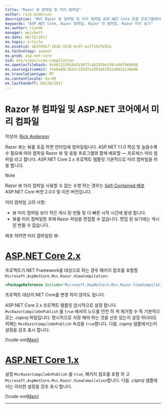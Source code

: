 ```yaml
---
title: "Razor 뷰 컴파일 및 미리 컴파일"
author: rick-anderson
description: "MVC Razor 뷰 컴파일 및 미리 컴파일 ASP.NET Core 응용 프로그램에서 사용할 수 있도록 하는 방법을 설명 하는 참조 문서입니다."
keywords: "ASP.NET Core, Razor 컴파일, Razor 전 컴파일, Razor 미리 보기"
ms.author: riande
manager: wpickett
ms.date: 08/16/2017
ms.topic: article
ms.assetid: ab4705b7-1638-1638-bc97-ea7f292fe92a
ms.technology: aspnet
ms.prod: asp.net-core
uid: mvc/views/view-compilation
ms.openlocfilehash: 0cb61315916d1b38f7cab3339e150c446fb69d98
ms.sourcegitcommit: 74a8ad9c1ba5c155d7c4303e67632a0922c38e86
ms.translationtype: MT
ms.contentlocale: ko-KR
ms.lasthandoff: 09/20/2017
---
```

# <a name="razor-view-compilation-and-precompilation-in-aspnet-core"></a>Razor 뷰 컴파일 및 ASP.NET 코어에서 미리 컴파일

작성자: [Rick Anderson](https://twitter.com/RickAndMSFT)

Razor 뷰는 뷰를 호출 하면 런타임에 컴파일됩니다. ASP.NET 1.1.0 핵심 및 높을수록 수 필요에 따라 컴파일 Razor 뷰 및 응용 프로그램와 함께 배포할 &mdash; 프로세스 미리 컴파일 라고 합니다. ASP.NET Core 2.x 프로젝트 템플릿 기본적으로 미리 컴파일을 허용 합니다.

> [!NOTE]
> Razor 뷰 미리 컴파일 사용할 수 없는 수행 하는 경우는 [Self-Contained 배포](https://docs.microsoft.com/dotnet/core/deploying/#self-contained-deployments-scd) ASP.NET Core 버전 2.0.0 및 이전 버전입니다.

미리 컴파일 고려 사항:

* 뷰 미리 컴파일 보다 작은 게시 된 번들 및 더 빠른 시작 시간에 발생 합니다.
* 뷰를 미리 컴파일한 후에 Razor 파일을 편집할 수 없습니다. 편집 된 보기에는 게시 된 번들 수 없습니다. 

배포 하려면 미리 컴파일된 뷰:

# <a name="aspnet-core-2xtabaspnetcore2x"></a>[ASP.NET Core 2.x](#tab/aspnetcore2x)

프로젝트가.NET Framework를 대상으로 하는 경우 패키지 참조를 포함할 `Microsoft.AspNetCore.Mvc.Razor.ViewCompilation`:

```xml
<PackageReference Include="Microsoft.AspNetCore.Mvc.Razor.ViewCompilation" Version="2.0.0" PrivateAssets="All" />
```

프로젝트 대상이.NET Core를 변경 하지 않아도 됩니다.

ASP.NET Core 2.x 프로젝트 템플릿 암시적으로 설정 합니다. `MvcRazorCompileOnPublish` 를 `true` 에서이 노드를 안전 하 게 제거할 수 즉 기본적으로는 *.csproj* 파일입니다. 명시적으로 지정 해야 하는 것을 선호 있는지 설정 하더라도 피해는 `MvcRazorCompileOnPublish` 속성을 `true`합니다. 다음 *.csproj* 샘플에서는이 설정을 강조 표시 합니다.

[!code-xml[Main](view-compilation\sample\MvcRazorCompileOnPublish2.csproj?highlight=5)]

# <a name="aspnet-core-1xtabaspnetcore1x"></a>[ASP.NET Core 1.x](#tab/aspnetcore1x)

설정 `MvcRazorCompileOnPublish` 를 `true`, 패키지 참조를 포함 하 고 `Microsoft.AspNetCore.Mvc.Razor.ViewCompilation`합니다. 다음 *.csproj* 샘플에서는 이러한 설정을 강조 표시 합니다.

[!code-xml[Main](view-compilation\sample\MvcRazorCompileOnPublish.csproj?highlight=5,12)]

---
